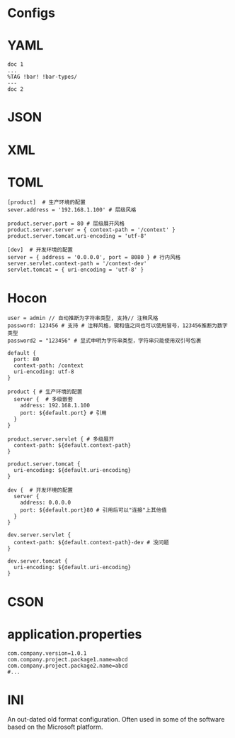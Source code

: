 Configs
=======


# YAML

```
doc 1
...
%TAG !bar! !bar-types/
---
doc 2
```

# JSON


# XML


# TOML

```
[product]  # 生产环境的配置
sever.address = '192.168.1.100' # 层级风格

product.server.port = 80 # 层级展开风格
product.server.server = { context-path = '/context' }
product.server.tomcat.uri-encoding = 'utf-8'

[dev]  # 开发环境的配置
server = { address = '0.0.0.0', port = 8080 } # 行内风格
server.servlet.context-path = '/context-dev'
servlet.tomcat = { uri-encoding = 'utf-8' }
```

# Hocon

```
user = admin // 自动推断为字符串类型, 支持// 注释风格
password: 123456 # 支持 # 注释风格，键和值之间也可以使用冒号，123456推断为数字类型
password2 = "123456" # 显式申明为字符串类型，字符串只能使用双引号包裹

default {
  port: 80
  context-path: /context
  uri-encoding: utf-8
}

product { # 生产环境的配置
  server {  # 多级嵌套
    address: 192.168.1.100
    port: ${default.port} # 引用
  }
}

product.server.servlet { # 多级展开
  context-path: ${default.context-path}
}

product.server.tomcat {
  uri-encoding: ${default.uri-encoding}
}

dev {  # 开发环境的配置
  server {
    address: 0.0.0.0
    port: ${default.port}80 # 引用后可以"连接"上其他值
  }
}

dev.server.servlet {
  context-path: ${default.context-path}-dev # 没问题
}

dev.server.tomcat {
  uri-encoding: ${default.uri-encoding}
}

```

# CSON

# application.properties

```
com.company.version=1.0.1
com.company.project.package1.name=abcd
com.company.project.package2.name=abcd
#...
```

# INI
An out-dated old format configuration. Often used in some of the software based on the Microsoft platform.

